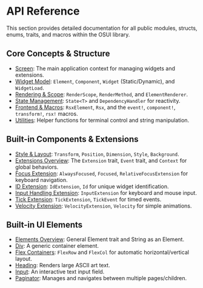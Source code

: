 # API Reference

This section provides detailed documentation for all public modules, structs, enums, traits, and macros within the OSUI library.

## Core Concepts & Structure

*   [Screen](../reference/screen.md): The main application context for managing widgets and extensions.
*   [Widget Model](../reference/widget.md): `Element`, `Component`, `Widget` (Static/Dynamic), and `WidgetLoad`.
*   [Rendering & Scope](../reference/render-scope.md): `RenderScope`, `RenderMethod`, and `ElementRenderer`.
*   [State Management](../reference/state.md): `State<T>` and `DependencyHandler` for reactivity.
*   [Frontend & Macros](../reference/frontend.md): `RsxElement`, `Rsx`, and the `event!`, `component!`, `transform!`, `rsx!` macros.
*   [Utilities](../reference/utils.md): Helper functions for terminal control and string manipulation.

## Built-in Components & Extensions

*   [Style & Layout](../reference/style.md): `Transform`, `Position`, `Dimension`, `Style`, `Background`.
*   [Extensions Overview](../reference/extensions.md): The `Extension` trait, `Event` trait, and `Context` for global behaviors.
*   [Focus Extension](../reference/extensions/focus.md): `AlwaysFocused`, `Focused`, `RelativeFocusExtension` for keyboard navigation.
*   [ID Extension](../reference/extensions/id.md): `IdExtension`, `Id` for unique widget identification.
*   [Input Handling Extension](../reference/extensions/input_handling.md): `InputExtension` for keyboard and mouse input.
*   [Tick Extension](../reference/extensions/tick.md): `TickExtension`, `TickEvent` for timed events.
*   [Velocity Extension](../reference/extensions/velocity.md): `VelocityExtension`, `Velocity` for simple animations.

## Built-in UI Elements

*   [Elements Overview](../reference/elements.md): General Element trait and String as an Element.
*   [Div](../reference/elements/div.md): A generic container element.
*   [Flex Containers](../reference/elements/flex.md): `FlexRow` and `FlexCol` for automatic horizontal/vertical layout.
*   [Heading](../reference/elements/heading.md): Renders large ASCII art text.
*   [Input](../reference/elements/input.md): An interactive text input field.
*   [Paginator](../reference/elements/paginator.md): Manages and navigates between multiple pages/children.
